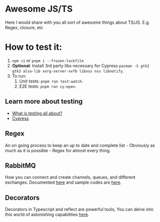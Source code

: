 # Awesome JS/TS

Here I would share with you all sort of awesome things about TS/JS. E.g. Regex, closure, etc

# How to test it:

1. `npm ci` or `pnpm i --frozen-lockfile`
2. **Optional**: Install 3rd party libs necessary for Cypress `pacman -S gtk2 gtk3 alsa-lib xorg-server-xvfb libxss nss libnotify`.
3. To run:
   1. Unit tests: `pnpm run test:watch`.
   2. E2E tests: `pnpm run cy:open`.

## Learn more about testing

- [What is testing all about?](./docs/testing.md)
- [Cypress](../cypress/README.md)

## Regex

An on going process to keep an up to date and complete list - Obviously as much as it is possible - Regex for almost every thing.

## RabbitMQ

How you can connect and create channels, queues, and different exchanges. Documented [here](./docs/rabbitmq.md) and sample codes are [here](../src/rabbitmq/).

## Decorators

Decorators in Typescript and reflect are powerful tools, You can delve into this world of astonishing capabilities [here](../src/decorators/README.md).
